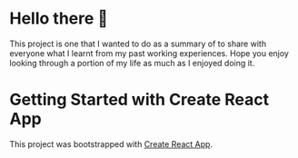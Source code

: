 # Hello there 👋

This project is one that I wanted to do as a summary of to share with everyone what I learnt from my past working experiences. Hope you enjoy looking through a portion of my life as much as I enjoyed doing it.

# Getting Started with Create React App

This project was bootstrapped with [Create React App](https://github.com/facebook/create-react-app).
